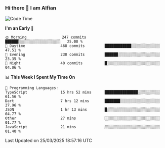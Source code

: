 ### Hi there 👋 I am Alfian

<!--START_SECTION:waka-->
![Code Time](http://img.shields.io/badge/Code%20Time-647%20hrs%208%20mins-blue)

**I'm an Early 🐤** 

```text
🌞 Morning                247 commits         ██████░░░░░░░░░░░░░░░░░░░   25.08 % 
🌆 Daytime                468 commits         ████████████░░░░░░░░░░░░░   47.51 % 
🌃 Evening                230 commits         ██████░░░░░░░░░░░░░░░░░░░   23.35 % 
🌙 Night                  40 commits          █░░░░░░░░░░░░░░░░░░░░░░░░   04.06 % 
```


📊 **This Week I Spent My Time On** 

```text
💬 Programming Languages: 
TypeScript               15 hrs 52 mins      ███████████████░░░░░░░░░░   61.56 % 
Dart                     7 hrs 12 mins       ███████░░░░░░░░░░░░░░░░░░   27.96 % 
JSON                     1 hr 13 mins        █░░░░░░░░░░░░░░░░░░░░░░░░   04.77 % 
Other                    27 mins             ░░░░░░░░░░░░░░░░░░░░░░░░░   01.77 % 
JavaScript               21 mins             ░░░░░░░░░░░░░░░░░░░░░░░░░   01.40 % 
```


 Last Updated on 25/03/2025 18:57:16 UTC
<!--END_SECTION:waka-->
